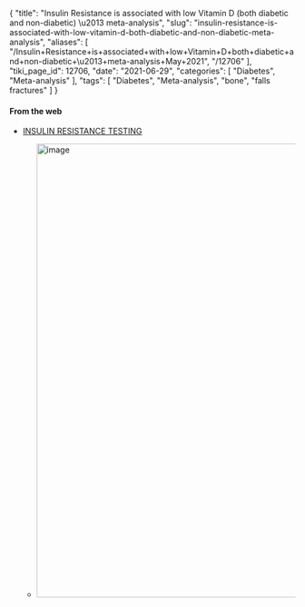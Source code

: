 {
    "title": "Insulin Resistance is associated with low Vitamin D (both diabetic and non-diabetic) \u2013 meta-analysis",
    "slug": "insulin-resistance-is-associated-with-low-vitamin-d-both-diabetic-and-non-diabetic-meta-analysis",
    "aliases": [
        "/Insulin+Resistance+is+associated+with+low+Vitamin+D+both+diabetic+and+non-diabetic+\u2013+meta-analysis+May+2021",
        "/12706"
    ],
    "tiki_page_id": 12706,
    "date": "2021-06-29",
    "categories": [
        "Diabetes",
        "Meta-analysis"
    ],
    "tags": [
        "Diabetes",
        "Meta-analysis",
        "bone",
        "falls fractures"
    ]
}


#### From the web

* [INSULIN RESISTANCE TESTING](https://www.expresslabidaho.com/insulin-resistance-testing-idaho-falls-pocatello-rexburg/)

   * <img src="https://d378j1rmrlek7x.cloudfront.net/attachments/jpeg/ir-glucose.jpg" alt="image" width="800">